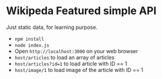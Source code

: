 # Wikipeda Featured simple API

Just static data, for learning purpose.

- `npm install`
- `node index.js`
- Open `http://localhost:3000` on your web browser
- `host/articles` to load an array of articles
- `host/articles?id=1` to load article with ID == 1
- `host/image/1` to load image of the article with ID == 1
